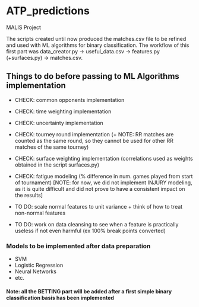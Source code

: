 # ATP_predictions
MALIS Project

The scripts created until now produced the matches.csv file to be refined and used with ML algorithms for binary classification. 
The workflow of this first part was data_creator.py -> useful_data.csv -> features.py (+surfaces.py) -> matches.csv.

## Things to do before passing to ML Algorithms implementation
  - CHECK: common opponents implementation
  - CHECK: time weighting implementation
  - CHECK: uncertainty implementation
  - CHECK: tourney round implementation (+ NOTE: RR matches are counted as the same round, so they cannot be used for other RR matches of the same tourney)
  - CHECK: surface weighting implementation (correlations used as weights obtained in the script surfaces.py)
  - CHECK: fatigue modeling (% difference in num. games played from start of tournament) [NOTE: for now, we did not implement INJURY modeling, as it is quite difficult and did not prove to have a consistent impact on the results]

  - TO DO: scale normal features to unit variance + think of how to treat non-normal features
  - TO DO: work on data cleansing to see when a feature is practically useless if not even harmful (ex 100% break points converted)
  
  ### Models to be implemented after data preparation
  - SVM
  - Logistic Regression
  - Neural Networks
  - etc.
  
  #### Note: all the BETTING part will be added after a first simple binary classification basis has been implemented
